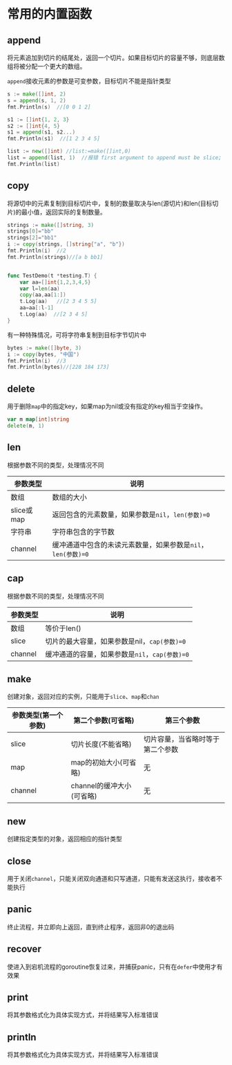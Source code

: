 # 常用的内置函数

## append

将元素追加到切片的结尾处，返回一个切片。如果目标切片的容量不够，则底层数组将被分配一个更大的数组。

`append`接收元素的参数是可变参数，目标切片不能是指针类型

```go
s := make([]int, 2)
s = append(s, 1, 2)
fmt.Println(s)  //[0 0 1 2]

s1 := []int{1, 2, 3}
s2 := []int{4, 5}
s1 = append(s1, s2...)
fmt.Println(s1)  //[1 2 3 4 5]

list := new([]int) //list:=make([]int,0)
list = append(list, 1)  //报错 first argument to append must be slice; have *[]int
fmt.Println(list)
```

## copy

将源切中的元素复制到目标切片中，复制的数量取决与len(源切片)和len(目标切片)的最小值，返回实际的复制数量。

```go
strings := make([]string, 3)
strings[0]="bb"
strings[2]="bb1"
i := copy(strings, []string{"a", "b"})
fmt.Println(i)  //2
fmt.Println(strings)//[a b bb1]


func TestDemo(t *testing.T) {
	var aa=[]int{1,2,3,4,5}
	var l=len(aa)
	copy(aa,aa[1:])
	t.Log(aa)   //[2 3 4 5 5]
	aa=aa[:l-1]
	t.Log(aa)  //[2 3 4 5]
}
```

有一种特殊情况，可将字符串复制到目标字节切片中

```go
bytes := make([]byte, 3)
i := copy(bytes, "中国")
fmt.Println(i)  //3
fmt.Println(bytes)//[228 184 173]
```

## delete

用于删除`map`中的指定key，如果map为nil或没有指定的key相当于空操作。
```go
var m map[int]string
delete(m, 1)
```

## len

根据参数不同的类型，处理情况不同

| 参数类型   | 说明                                                     |
| ---------- | -------------------------------------------------------- |
| 数组       | 数组的大小                                               |
| slice或map | 返回包含的元素数量，如果参数是`nil`，`len(参数)=0`           |
| 字符串     | 字符串包含的字节数                                       |
| channel    | 缓冲通道中包含的未读元素数量，如果参数是`nil`，`len(参数)=0` |

## cap

根据参数不同的类型，处理情况不同

| 参数类型   | 说明                                                     |
| ---------- | -------------------------------------------------------- |
| 数组       | 等价于len()                                             |
| slice | 切片的最大容量，如果参数是nil，`cap(参数)=0` 
| channel    | 缓冲通道的容量，如果参数是`nil`，`cap(参数)=0` |

## make

创建对象，返回对应的实例，只能用于`slice`、`map`和`chan`

| 参数类型(第一个参数) | 第二个参数(可省略)        | 第三个参数              |
| -------------------- | ------------------------- | -------------------------------- |
| slice                | 切片长度(不能省略)        | 切片容量，当省略时等于第二个参数 |
| map                  | map的初始大小(可省略)     | 无                               |
| channel              | channel的缓冲大小(可省略) | 无                               |


## new

创建指定类型的对象，返回相应的指针类型

## close

用于关闭`channel`，只能关闭双向通道和只写通道，只能有发送这执行，接收者不能执行

## panic

终止流程，并立即向上返回，直到终止程序，返回非0的退出码

## recover

使进入到宕机流程的goroutine恢复过来，并捕获panic，只有在`defer`中使用才有效果

## print

将其参数格式化为具体实现方式，并将结果写入标准错误

## println


将其参数格式化为具体实现方式，并将结果写入标准错误